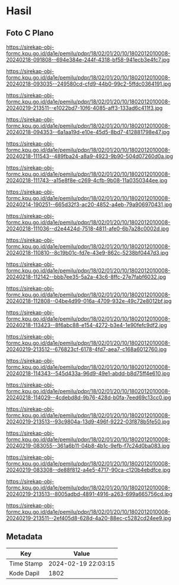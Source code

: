# Hasil

## Foto C Plano

https://sirekap-obj-formc.kpu.go.id/da1e/pemilu/pdpr/18/02/01/20/10/1802012010008-20240218-091808--694e384e-244f-4318-bf58-941ecb3e4fc7.jpg

https://sirekap-obj-formc.kpu.go.id/da1e/pemilu/pdpr/18/02/01/20/10/1802012010008-20240218-093035--249580cd-cfd9-44b0-99c2-5ffdc0364191.jpg

https://sirekap-obj-formc.kpu.go.id/da1e/pemilu/pdpr/18/02/01/20/10/1802012010008-20240219-213511--e1022bd7-10f6-4085-aff3-133ad6c411f3.jpg

https://sirekap-obj-formc.kpu.go.id/da1e/pemilu/pdpr/18/02/01/20/10/1802012010008-20240218-094353--6a1aa19d-e10e-45d5-8bd7-412881798e47.jpg

https://sirekap-obj-formc.kpu.go.id/da1e/pemilu/pdpr/18/02/01/20/10/1802012010008-20240218-111543--489fba24-a8a9-4923-9b90-504d07260d0a.jpg

https://sirekap-obj-formc.kpu.go.id/da1e/pemilu/pdpr/18/02/01/20/10/1802012010008-20240218-111743--a15e8f8e-c269-4cfb-9b08-11a0350344ee.jpg

https://sirekap-obj-formc.kpu.go.id/da1e/pemilu/pdpr/18/02/01/20/10/1802012010008-20240214-190251--665d32f3-ac20-4852-a4eb-79a906970431.jpg

https://sirekap-obj-formc.kpu.go.id/da1e/pemilu/pdpr/18/02/01/20/10/1802012010008-20240218-111036--d2e4424d-7518-4811-afe0-6b7a28c0002d.jpg

https://sirekap-obj-formc.kpu.go.id/da1e/pemilu/pdpr/18/02/01/20/10/1802012010008-20240218-110810--8c19b01c-fd7e-43e9-862c-5238bf0447d3.jpg

https://sirekap-obj-formc.kpu.go.id/da1e/pemilu/pdpr/18/02/01/20/10/1802012010008-20240218-112142--bbb7ee35-5a2a-43c6-8ffc-27e7fabf6032.jpg

https://sirekap-obj-formc.kpu.go.id/da1e/pemilu/pdpr/18/02/01/20/10/1802012010008-20240218-112808--04be4d99-016a-4709-932e-49c72e8012bf.jpg

https://sirekap-obj-formc.kpu.go.id/da1e/pemilu/pdpr/18/02/01/20/10/1802012010008-20240218-113423--8f6abc88-e154-4272-b3e4-1e90fefc9df2.jpg

https://sirekap-obj-formc.kpu.go.id/da1e/pemilu/pdpr/18/02/01/20/10/1802012010008-20240219-213512--676823cf-6178-4fd7-aea7-c168a6012760.jpg

https://sirekap-obj-formc.kpu.go.id/da1e/pemilu/pdpr/18/02/01/20/10/1802012010008-20240218-114343--545d433a-96d9-49e1-abdd-b8d75ff4e610.jpg

https://sirekap-obj-formc.kpu.go.id/da1e/pemilu/pdpr/18/02/01/20/10/1802012010008-20240218-114029--4cdebd8d-9b76-428d-b0fa-7eed69c13cc0.jpg

https://sirekap-obj-formc.kpu.go.id/da1e/pemilu/pdpr/18/02/01/20/10/1802012010008-20240219-213513--93c9804a-13d9-496f-9222-03f878b5fe50.jpg

https://sirekap-obj-formc.kpu.go.id/da1e/pemilu/pdpr/18/02/01/20/10/1802012010008-20240219-083055--361a6b11-04b8-4b1c-9efb-f7c24d0ba083.jpg

https://sirekap-obj-formc.kpu.go.id/da1e/pemilu/pdpr/18/02/01/20/10/1802012010008-20240219-083308--de88f812-a4e5-4717-90ca-c120b4ebdfce.jpg

https://sirekap-obj-formc.kpu.go.id/da1e/pemilu/pdpr/18/02/01/20/10/1802012010008-20240219-213513--8005adbd-4891-4916-a263-699a665756cd.jpg

https://sirekap-obj-formc.kpu.go.id/da1e/pemilu/pdpr/18/02/01/20/10/1802012010008-20240219-213511--2ef405d8-628d-4a20-88ec-c5282cd24ee9.jpg


## Metadata

| Key        | Value               |
| ---------- | ------------------- |
| Time Stamp | 2024-02-19 22:03:15 |
| Kode Dapil | 1802                |



